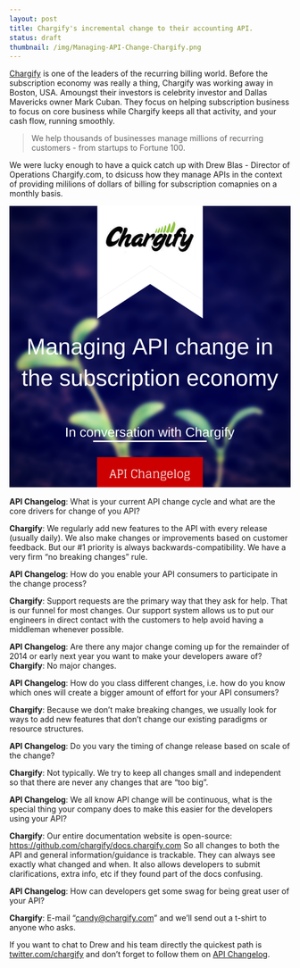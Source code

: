 ```yaml
---
layout: post
title: Chargify's incremental change to their accounting API.
status: draft
thumbnail: /img/Managing-API-Change-Chargify.png
---
```


[Chargify](https://www.chargify.com "Chargify") is one of the leaders of the recurring billing world. Before the subscription economy was really a thing, Chargify was working away in Boston, USA. Amoungst their investors is celebrity investor and Dallas Mavericks owner Mark Cuban. They focus on helping subscription business to focus on core business while Chargify keeps all that activity, and your cash flow, running smoothly. 

> We help thousands of businesses manage millions of recurring customers - from startups to Fortune 100. 

We were lucky enough to have a quick catch up with Drew Blas - Director of Operations Chargify.com, to dsicuss how they manage APIs in the context of providing mililions of dollars of billing for subscription comapnies on a monthly basis. 

![](/img/Managing-API-Change-Chargify.png)


**API Changelog**: What is your current API change cycle and what are the core drivers for change of you API?

**Chargify**: We regularly add new features to the API with every release (usually daily). We also make changes or improvements based on customer feedback. But our #1 priority is always backwards-compatibility.  We have a very firm “no breaking changes” rule.


**API Changelog**: How do you enable your API consumers to participate in the change process?

**Chargify**: Support requests are the primary way that they ask for help.  That is our funnel for most changes.  Our support system allows us to put our engineers in direct contact with the customers to help avoid having a middleman whenever possible.


**API Changelog**: Are there any major change coming up for the remainder of 2014 or early next year you want to make your developers aware of?
**Chargify**: No major changes.


**API Changelog**: How do you class different changes, i.e. how do you know which ones will create a bigger amount of effort for your API consumers?

**Chargify**: Because we don’t make breaking changes, we usually look for ways to add new features that don’t change our existing paradigms or resource structures.


**API Changelog**: Do you vary the timing of change release based on scale of the change?

**Chargify**: Not typically. We try to keep all changes small and independent so that there are never any changes that are “too big”.


**API Changelog**: We all know API change will be continuous, what is the special thing your company does to make this easier for the developers using your API?

**Chargify**: Our entire documentation website is open-source:  https://github.com/chargify/docs.chargify.com
So all changes to both the API and general information/guidance is trackable. They can always see exactly what changed and when. It also allows developers to submit clarifications, extra info, etc if they found part of the docs confusing.


**API Changelog**: How can developers get some swag for being great user of your API?

**Chargify**: E-mail “candy@chargify.com” and we’ll send out a t-shirt to anyone who asks.
	 

If you want to chat to Drew and his team directly the quickest path is [twitter.com/chargify](http://www.twitter.com/chargify "Chargify on Twitter") and don’t forget to follow them on [API Changelog](https://www.apichangelog.com/api/chargify "chargify On API Changelog"). 

